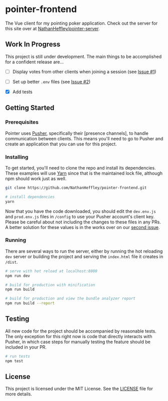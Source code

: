 # pointer-frontend

The Vue client for my pointing poker application. Check out the server for this site over at [NathanHeffley/pointer-server](https://github.com/NathanHeffley/pointer-server).

## Work In Progress

This project is still under development. The main things to be accomplished for a confident release are...

- [ ] Display votes from other clients when joining a session (see [Issue #1](https://github.com/NathanHeffley/pointer-frontend/issues/1))

- [ ] Set up better `.env` files (see [Issue #2](https://github.com/NathanHeffley/pointer-frontend/issues/2))

- [x] Add tests

## Getting Started

### Prerequisites

Pointer uses [Pusher](https://pusher.com/), specifically their [presence channels], to handle communication between clients. This means you'll need to go to Pusher and create an application that you can use for this project.

### Installing

To get started, you'll need to clone the repo and install its dependencies. These examples will use [Yarn](https://yarnpkg.com/) since that is the maintained lock file, although npm should work just as well.

``` bash
git clone https://github.com/NathanHeffley/pointer-frontend.git
```

``` bash
# install dependencies
yarn
```

Now that you have the code downloaded, you should edit the `dev.env.js` and `prod.env.js` files in `/config` to use your Pusher account's client key. Please be careful about not including the changes to these files in any PRs. A better solution for these values is in the works over on our [second issue](https://github.com/NathanHeffley/pointer-frontend/issues/2).

### Running

There are several ways to run the server, either by running the hot reloading `dev` server or building the project and serving the `index.html` file it creates in `/dist`.

``` bash
# serve with hot reload at localhost:8080
npm run dev

# build for production with minification
npm run build

# build for production and view the bundle analyzer report
npm run build --report
```

## Testing

All new code for the project should be accompanied by reasonable tests. The only exception for this right now is code that directly interacts with Pusher, in which case steps for manually testing the feature should be included in your PR.

``` bash
# run tests
npm test
```

## License

This project is licensed under the MIT License. See the [LICENSE](license) file for more details.
